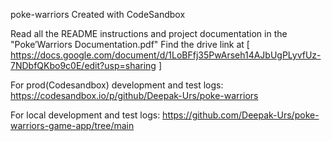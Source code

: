 poke-warriors
Created with CodeSandbox

Read all the README instructions and project documentation in the "Poke’Warriors Documentation.pdf"
Find the drive link at [ https://docs.google.com/document/d/1LoBFfj35PwArseh14AJbUgPLyvfUz-7NDbfQKbo9c0E/edit?usp=sharing ]

For prod(Codesandbox) development and test logs:
https://codesandbox.io/p/github/Deepak-Urs/poke-warriors

For local development and test logs:
https://github.com/Deepak-Urs/poke-warriors-game-app/tree/main
